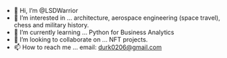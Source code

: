 - 👋 Hi, I’m @LSDWarrior
- 👀 I’m interested in ... architecture, aerospace engineering (space travel), chess and military history.  
- 🌱 I’m currently learning ... Python for Business Analytics
- 💞️ I’m looking to collaborate on ... NFT projects. 
- 📫 How to reach me ... email: durk0206@gmail.com

<!---
LSDWarrior/LSDWarrior is a ✨ special ✨ repository because its `README.md` (this file) appears on your GitHub profile.
You can click the Preview link to take a look at your changes.
--->
